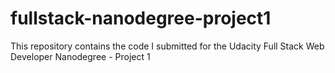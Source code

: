 # fullstack-nanodegree-project1
This repository contains the code I submitted for the Udacity Full Stack Web Developer Nanodegree - Project 1
